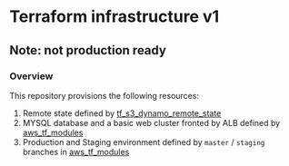 # Terraform infrastructure v1
## Note: not production ready

### Overview
This repository provisions the following resources:
1. Remote state defined by [tf_s3_dynamo_remote_state](https://github.com/smokentar/tf_s3_dynamo_remote_state)
2. MYSQL database and a basic web cluster fronted by ALB defined by [aws_tf_modules](https://github.com/smokentar/aws_tf_modules)
3. Production and Staging environment defined by `master` / `staging` branches in [aws_tf_modules](https://github.com/smokentar/aws_tf_modules)
